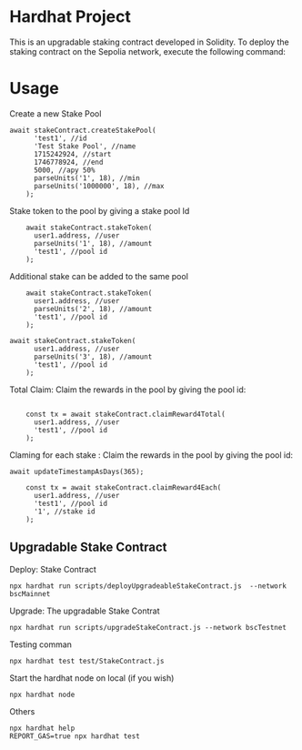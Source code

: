 # Hardhat Project

This is an upgradable staking contract developed in Solidity. To deploy the staking contract on the Sepolia network, execute the following command:

# Usage

Create a new Stake Pool

```shell
await stakeContract.createStakePool(
      'test1', //id
      'Test Stake Pool', //name
      1715242924, //start
      1746778924, //end
      5000, //apy 50%
      parseUnits('1', 18), //min
      parseUnits('1000000', 18), //max
    );
```

Stake token to the pool by giving a stake pool Id

```shell
    await stakeContract.stakeToken(
      user1.address, //user
      parseUnits('1', 18), //amount
      'test1', //pool id
    );
```

Additional stake can be added to the same pool

```shell
    await stakeContract.stakeToken(
      user1.address, //user
      parseUnits('2', 18), //amount
      'test1', //pool id
    );

await stakeContract.stakeToken(
      user1.address, //user
      parseUnits('3', 18), //amount
      'test1', //pool id
    );
```

Total Claim: Claim the rewards in the pool by giving the pool id:

```shell await updateTimestampAsDays(365);

    const tx = await stakeContract.claimReward4Total(
      user1.address, //user
      'test1', //pool id
    );
```

Claming for each stake : Claim the rewards in the pool by giving the pool id:

```shell
await updateTimestampAsDays(365);

    const tx = await stakeContract.claimReward4Each(
      user1.address, //user
      'test1', //pool id
      '1', //stake id
    );
```

## Upgradable Stake Contract

Deploy: Stake Contract

```shell
npx hardhat run scripts/deployUpgradeableStakeContract.js  --network bscMainnet
```

Upgrade: The upgradable Stake Contrat

```shell
npx hardhat run scripts/upgradeStakeContract.js --network bscTestnet
```

Testing comman

```shell
npx hardhat test test/StakeContract.js
```

Start the hardhat node on local (if you wish)

```shell
npx hardhat node
```

Others

```shell
npx hardhat help
REPORT_GAS=true npx hardhat test
```
